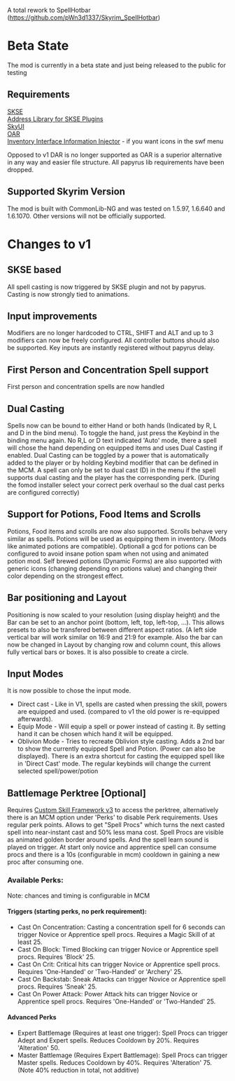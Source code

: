 A total rework to SpellHotbar (https://github.com/pWn3d1337/Skyrim_SpellHotbar)

# Beta State
The mod is currently in a beta state and just being released to the public for testing

## Requirements
[SKSE](https://skse.silverlock.org/)  
[Address Library for SKSE Plugins](https://www.nexusmods.com/skyrimspecialedition/mods/32444)  
[SkyUI](https://www.nexusmods.com/skyrimspecialedition/mods/12604)  
[OAR](https://www.nexusmods.com/skyrimspecialedition/mods/92109)  
[Inventory Interface Information Injector](https://www.nexusmods.com/skyrimspecialedition/mods/85702) - if you want icons in the swf menu

Opposed to v1 DAR is no longer supported as OAR is a superior alternative in any way and easier file structure.
All papyrus lib requirements have been dropped.

## Supported Skyrim Version
The mod is built with CommonLib-NG and was tested on 1.5.97, 1.6.640 and 1.6.1070. Other versions will not be officially supported.

# Changes to v1

## SKSE based
All spell casting is now triggered by SKSE plugin and not by papyrus. Casting is now strongly tied to animations. 

## Input improvements
Modifiers are no longer hardcoded to CTRL, SHIFT and ALT and up to 3 modifiers can now be freely configured. All controller buttons should also be supported.
Key inputs are instantly registered without papyrus delay.

## First Person and Concentration Spell support
First person and concentration spells are now handled

## Dual Casting
Spells now can be bound to either Hand or both hands (Indicated by R, L and D in the bind menu). To toggle the hand, just press the Keybind in the binding menu again.
No R,L or D text indicated 'Auto' mode, there a spell will chose the hand depending on equipped items and uses Dual Casting if enabled. Dual Casting can be toggled by a power that is automatically added to the player
or by holding Keybind modifier that can be defined in the MCM. A spell can only be set to dual cast (D) in the menu if the spell supports dual casting and the player has the corresponding perk. (During the fomod installer select your correct perk overhaul so the dual cast perks are configured correctly)

## Support for Potions, Food Items and Scrolls
Potions, Food items and scrolls are now also supported. Scrolls behave very similar as spells. Potions will be used as equipping them in inventory. (Mods like animated potions are compatible). Optionall a gcd for potions can be configured to avoid insane potion spam when not using and animated potion mod. Self brewed potions (Dynamic Forms) are also supported with generic icons (changing depending on potions value) and changing their color depending on the strongest effect.

## Bar positioning and Layout
Positioning is now scaled to your resolution (using display height) and the Bar can be set to an anchor point (bottom, left, top, left-top, ...). This allows presets to also be transfered between different aspect ratios. (A left side vertical bar will work similar on 16:9 and 21:9 for example. 
Also the bar can now be changed in Layout by changing row and column count, this allows fully vertical bars or boxes. It is also possible to create a circle.

## Input Modes
It is now possible to chose the input mode.
* Direct cast - Like in V1, spells are casted when pressing the skill, powers are equipped and used. (compared to v1 the old power is re-equipped afterwards).
* Equip Mode - Will equip a spell or power instead of casting it. By setting hand it can be chosen which hand it will be equipped.
* Oblivion Mode - Tries to recreate Oblivion style casting. Adds a 2nd bar to show the currently equipped Spell and Potion. (Power can also be displayed). There is an extra shortcut for casting the equipped spell like in 'Direct Cast' mode. The regular keybinds will change the current selected spell/power/potion

## Battlemage Perktree [Optional]
Requires [Custom Skill Framework v3](https://www.nexusmods.com/skyrimspecialedition/mods/41780) to access the perktree, alternatively there is an MCM option under 'Perks' to disable Perk requirements.
Uses regular perk points. Allows to get "Spell Procs" which turns the next casted spell into near-instant cast and 50% less mana cost. Spell Procs are visible as animated golden border around spells. And the spell learn sound is played on trigger.
At start only novice and apprentice spell can consume procs and there is a 10s (configurable in mcm) cooldown in gaining a new proc after consuming one.

### Available Perks:
Note: chances and timing is configurable in MCM
#### Triggers (starting perks, no perk requirement):
* Cast On Concentration: Casting a concentration spell for 6 seconds can trigger Novice or Apprentice spell procs. Requires a Magic Skill of at least 25.
* Cast On Block: Timed Blocking can trigger Novice or Apprentice spell procs. Requires 'Block' 25.
* Cast On Crit: Critical hits can trigger Novice or Apprentice spell procs. Requires 'One-Handed' or 'Two-Handed' or 'Archery' 25.
* Cast On Backstab: Sneak Attacks can trigger Novice or Apprentice spell procs. Requires 'Sneak' 25.
* Cast On Power Attack: Power Attack hits can trigger Novice or Apprentice spell procs. Requires 'One-Handed' or 'Two-Handed' 25.
#### Advanced Perks
* Expert Battlemage (Requires at least one trigger): Spell Procs can trigger Adept and Expert spells. Reduces Cooldown by 20%. Requires 'Alteration' 50.
* Master Battlemage (Requires Expert Battlemage): Spell Procs can trigger Master spells. Reduces Cooldown by 40%. Requires 'Alteration' 75.   (Note 40% reduction in total, not additive)



